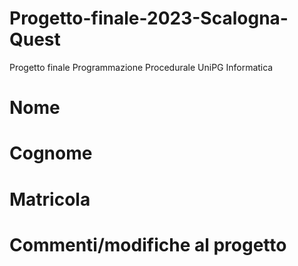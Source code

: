 # Progetto-finale-2023-Scalogna-Quest
Progetto finale Programmazione Procedurale UniPG Informatica

# Nome

# Cognome

# Matricola

# Commenti/modifiche al progetto
